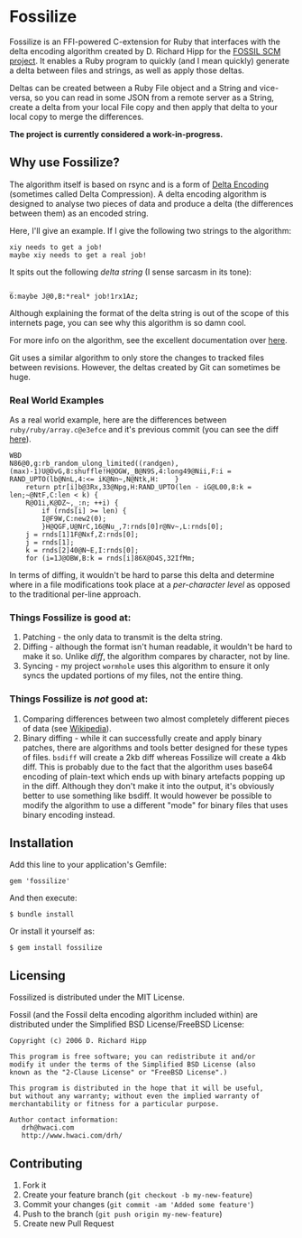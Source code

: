 # Fossilize

Fossilize is an FFI-powered C-extension for Ruby that interfaces with the delta encoding algorithm
created by D. Richard Hipp for the [FOSSIL SCM project][fossil]. It enables a Ruby program to quickly (and I mean quickly) generate a delta between files and strings, as well as apply those deltas.

Deltas can be created between a Ruby File object and a String and vice-versa, so you can read in some JSON from a remote server as a String, create a delta from your local File copy and then apply that delta to your local copy to merge the differences.

**The project is currently considered a work-in-progress.**

[fossil]: http://www.fossil-scm.org

## Why use Fossilize?

The algorithm itself is based on rsync and is a form of [Delta Encoding][de] (sometimes called Delta Compression). A delta encoding algorithm is designed to analyse two pieces of data and produce a delta (the differences between them) as an encoded string.

Here, I'll give an example. If I give the following two strings to the algorithm:

    xiy needs to get a job!
    maybe xiy needs to get a real job!
    
It spits out the following *delta string* (I sense sarcasm in its tone):

    _
    6:maybe J@0,B:*real* job!1rx1Az;

Although explaining the format of the delta string is out of the scope of this internets page, you can see why this algorithm is so damn cool.

For more info on the algorithm, see the excellent documentation over [here][delta-format].

Git uses a similar algorithm to only store the changes to tracked files between revisions. However, the deltas created by Git can sometimes be huge.

### Real World Examples

As a real world example, here are the differences between `ruby/ruby/array.c@e3efce` and it's previous commit (you can see the diff [here](https://github.com/ruby/ruby/commit/e3efce6df1aa691e17c59f442b35b4fd129d3a13#array.c)).

    WBD
    N86@0,g:rb_random_ulong_limited((randgen), (max)-1)U@OvG,8:shuffle!H@OGW,_B@N9S,4:long49@Nii,F:i = RAND_UPTO(lb@NnL,4:<= iK@Nn~,N@Ntk,H:	}
    	return ptr[i]b@3Rx,33@Npg,H:RAND_UPTO(len - iG@L00,8:k = len;~@NtF,C:len < k) {
    	R@O1i,K@DZ~,_:n; ++i) {
    		if (rnds[i] >= len) {
    		I@F9W,C:new2(0);
    		}H@QGF,U@NrC,16@Nu_,7:rnds[0]r@Nv~,L:rnds[0];
    	j = rnds[1]1F@Nxf,Z:rnds[0];
    	j = rnds[1];
    	k = rnds[2]40@N~E,I:rnds[0];
    	for (i=1J@OBW,B:k = rnds[i]86X@O4S,32IfMm;
    	
In terms of diffing, it wouldn't be hard to parse this delta and determine where in a file modifications took place at a *per-character level* as opposed to the traditional per-line approach.

### Things Fossilize is good at:

1. Patching - the only data to transmit is the delta string.
2. Diffing - although the format isn't human readable, it wouldn't be hard to make it so. Unlike *diff*, the algorithm compares by character, not by line.
3. Syncing - my project `wormhole` uses this algorithm to ensure it only syncs the updated portions of my files, not the entire thing.

### Things Fossilize is *not* good at:

1. Comparing differences between two almost completely different pieces of data (see [Wikipedia][de]).
2. Binary diffing - while it can successfully create and apply binary patches, there are algorithms and tools better designed for these types of files. `bsdiff` will create a 2kb diff whereas Fossilize will create a 4kb diff. This is probably due to the fact that the algorithm uses base64 encoding of plain-text which ends up with binary artefacts popping up in the diff. Although they don't make it into the output, it's obviously better to use something like bsdiff. It would however be possible to modify the algorithm to use a different "mode" for binary files that uses binary encoding instead.


[de]: http://en.wikipedia.org/wiki/Delta_encoding
[delta-format]: http://www.fossil-scm.org/xfer/doc/trunk/www/delta_format.wiki

## Installation

Add this line to your application's Gemfile:

    gem 'fossilize'

And then execute:

    $ bundle install

Or install it yourself as:

    $ gem install fossilize

## Licensing
Fossilized is distributed under the MIT License.

Fossil (and the Fossil delta encoding algorithm included within) are distributed under the Simplified BSD License/FreeBSD License:
    
    
    Copyright (c) 2006 D. Richard Hipp
    
    This program is free software; you can redistribute it and/or
    modify it under the terms of the Simplified BSD License (also
    known as the "2-Clause License" or "FreeBSD License".)
    
    This program is distributed in the hope that it will be useful,
    but without any warranty; without even the implied warranty of
    merchantability or fitness for a particular purpose.
    
    Author contact information:
       drh@hwaci.com
       http://www.hwaci.com/drh/

## Contributing

1. Fork it
2. Create your feature branch (`git checkout -b my-new-feature`)
3. Commit your changes (`git commit -am 'Added some feature'`)
4. Push to the branch (`git push origin my-new-feature`)
5. Create new Pull Request
